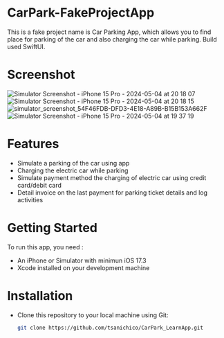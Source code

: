 #  CarPark-FakeProjectApp
This is a fake project name is Car Parking App, which allows you to find place for parking of the car and also charging the car while parking. Build used SwiftUI.

# Screenshot
![Simulator Screenshot - iPhone 15 Pro - 2024-05-04 at 20 18 07](https://github.com/tsanichico/CarPark_LearnApp/assets/57589714/50df6366-e17c-477a-9b11-952161fea33d) ![Simulator Screenshot - iPhone 15 Pro - 2024-05-04 at 20 18 15](https://github.com/tsanichico/CarPark_LearnApp/assets/57589714/709d9767-a022-4274-b25d-378c8bfc3b4f)
![simulator_screenshot_54F46FDB-DFD3-4E18-A89B-B15B153A662F](https://github.com/tsanichico/CarPark_LearnApp/assets/57589714/9dd381e6-845a-46af-908f-61a4be16c387) ![Simulator Screenshot - iPhone 15 Pro - 2024-05-04 at 19 37 19](https://github.com/tsanichico/CarPark_LearnApp/assets/57589714/b2f0d021-e50b-49e1-a5cc-d4798729c4f2)


# Features
- Simulate a parking of the car using app
- Charging the electric car while parking 
- Simulate payment method the charging of electric car using credit card/debit card
- Detail invoice on the last payment for parking ticket details and log activities

# Getting Started 
To run this app, you need : 
- An iPhone or Simulator with minimun iOS 17.3
- Xcode installed on your development machine

# Installation 
- Clone this repository to your local machine using Git:
   ```bash
   git clone https://github.com/tsanichico/CarPark_LearnApp.git
  
    


